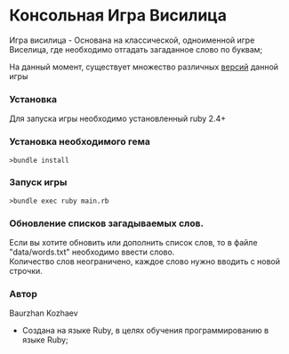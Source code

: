 # Консольная Игра Висилица

Игра висилица - Основана на классической, одноименной игре Виселица, где необходимо отгадать загаданное слово по буквам;

На данный момент, существует множество различных [версий](https://ru.wikipedia.org/wiki/%D0%92%D0%B8%D1%81%D0%B5%D0%BB%D0%B8%D1%86%D0%B0_(%D0%B8%D0%B3%D1%80%D0%B0)) данной игры
### Установка

Для запуска игры необходимо установленный ruby 2.4+ 

### Установка необходимого гема
```
>bundle install
```
### Запуск игры
```
>bundle exec ruby main.rb
```
### Обновление списков загадываемых слов.
Если вы хотите обновить или дополнить список слов, то в файле "data/words.txt" необходимо ввести слово.  
Количество слов неограничено, каждое слово нужно вводить с новой строчки.  

### Автор
Baurzhan Kozhaev
* Создана на языке Ruby, в целях обучения программированию в языке Ruby;
